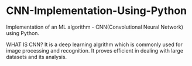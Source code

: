 # CNN-Implementation-Using-Python
Implementation of an ML algorithm - CNN(Convolutional Neural Network) using Python.

WHAT IS CNN?
It is a deep learning algrithm which is commonly used for image processing and recognition.
It proves efficient in dealing with large datasets and its analysis.


